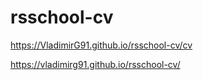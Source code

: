 # rsschool-cv

https://VladimirG91.github.io/rsschool-cv/cv

https://vladimirg91.github.io/rsschool-cv/
